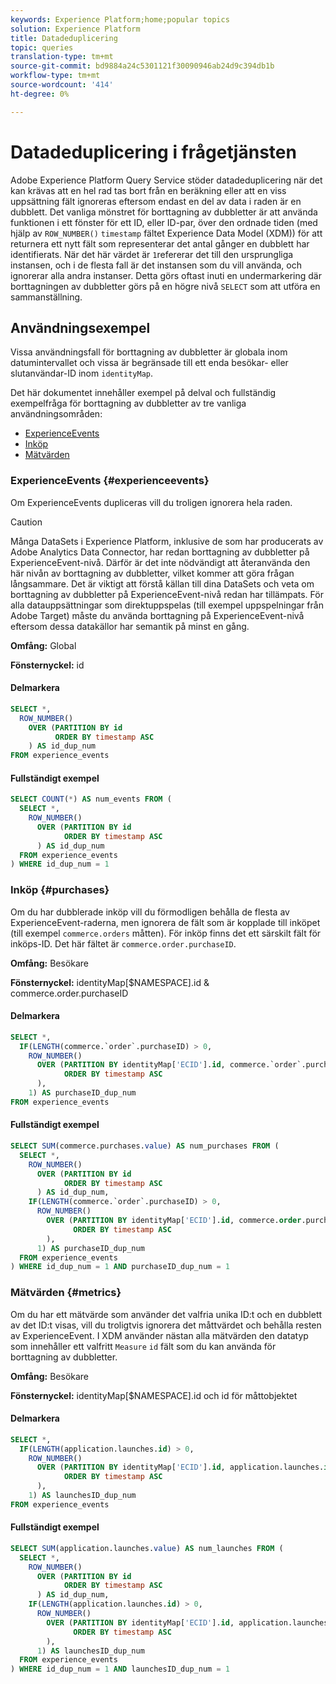 ```yaml
---
keywords: Experience Platform;home;popular topics
solution: Experience Platform
title: Datadeduplicering
topic: queries
translation-type: tm+mt
source-git-commit: bd9884a24c5301121f30090946ab24d9c394db1b
workflow-type: tm+mt
source-wordcount: '414'
ht-degree: 0%

---
```



# Datadeduplicering i frågetjänsten

Adobe Experience Platform Query Service stöder datadeduplicering när det kan krävas att en hel rad tas bort från en beräkning eller att en viss uppsättning fält ignoreras eftersom endast en del av data i raden är en dubblett. Det vanliga mönstret för borttagning av dubbletter är att använda funktionen i ett fönster för ett ID, eller ID-par, över den ordnade tiden (med hjälp av `ROW_NUMBER()` `timestamp` fältet Experience Data Model (XDM)) för att returnera ett nytt fält som representerar det antal gånger en dubblett har identifierats. När det här värdet är `1`refererar det till den ursprungliga instansen, och i de flesta fall är det instansen som du vill använda, och ignorerar alla andra instanser. Detta görs oftast inuti en undermarkering där borttagningen av dubbletter görs på en högre nivå `SELECT` som att utföra en sammanställning.

## Användningsexempel

Vissa användningsfall för borttagning av dubbletter är globala inom datumintervallet och vissa är begränsade till ett enda besökar- eller slutanvändar-ID inom `identityMap`.

Det här dokumentet innehåller exempel på delval och fullständig exempelfråga för borttagning av dubbletter av tre vanliga användningsområden:
- [ExperienceEvents](#experienceevents)
- [Inköp](#purchases)
- [Mätvärden](#metrics)

### ExperienceEvents {#experienceevents}

Om ExperienceEvents dupliceras vill du troligen ignorera hela raden.

>[!CAUTION]
>
>Många DataSets i Experience Platform, inklusive de som har producerats av Adobe Analytics Data Connector, har redan borttagning av dubbletter på ExperienceEvent-nivå. Därför är det inte nödvändigt att återanvända den här nivån av borttagning av dubbletter, vilket kommer att göra frågan långsammare. Det är viktigt att förstå källan till dina DataSets och veta om borttagning av dubbletter på ExperienceEvent-nivå redan har tillämpats. För alla datauppsättningar som direktuppspelas (till exempel uppspelningar från Adobe Target) måste du använda borttagning på ExperienceEvent-nivå eftersom dessa datakällor har semantik på minst en gång.

**Omfång:** Global

**Fönsternyckel:** id

#### Delmarkera

```sql
SELECT *,
  ROW_NUMBER()
    OVER (PARTITION BY id
          ORDER BY timestamp ASC
    ) AS id_dup_num
FROM experience_events
```

#### Fullständigt exempel

```sql
SELECT COUNT(*) AS num_events FROM (
  SELECT *,
    ROW_NUMBER()
      OVER (PARTITION BY id
            ORDER BY timestamp ASC
      ) AS id_dup_num
  FROM experience_events
) WHERE id_dup_num = 1
```

### Inköp {#purchases}

Om du har dubblerade inköp vill du förmodligen behålla de flesta av ExperienceEvent-raderna, men ignorera de fält som är kopplade till inköpet (till exempel `commerce.orders` måtten). För inköp finns det ett särskilt fält för inköps-ID. Det här fältet är `commerce.order.purchaseID`.

**Omfång:** Besökare

**Fönsternyckel:** identityMap[$NAMESPACE].id &amp; commerce.order.purchaseID

#### Delmarkera

```sql
SELECT *,
  IF(LENGTH(commerce.`order`.purchaseID) > 0,
    ROW_NUMBER()
      OVER (PARTITION BY identityMap['ECID'].id, commerce.`order`.purchaseID
            ORDER BY timestamp ASC
      ),
    1) AS purchaseID_dup_num
FROM experience_events
```

#### Fullständigt exempel

```sql
SELECT SUM(commerce.purchases.value) AS num_purchases FROM (
  SELECT *,
    ROW_NUMBER()
      OVER (PARTITION BY id
            ORDER BY timestamp ASC
      ) AS id_dup_num,
    IF(LENGTH(commerce.`order`.purchaseID) > 0,
      ROW_NUMBER()
        OVER (PARTITION BY identityMap['ECID'].id, commerce.order.purchaseID
              ORDER BY timestamp ASC
        ),
      1) AS purchaseID_dup_num
  FROM experience_events
) WHERE id_dup_num = 1 AND purchaseID_dup_num = 1
```

### Mätvärden {#metrics}

Om du har ett mätvärde som använder det valfria unika ID:t och en dubblett av det ID:t visas, vill du troligtvis ignorera det måttvärdet och behålla resten av ExperienceEvent. I XDM använder nästan alla mätvärden den datatyp som innehåller ett valfritt `Measure` `id` fält som du kan använda för borttagning av dubbletter.

**Omfång:** Besökare

**Fönsternyckel:** identityMap[$NAMESPACE].id och id för måttobjektet

#### Delmarkera

```sql
SELECT *,
  IF(LENGTH(application.launches.id) > 0,
    ROW_NUMBER()
      OVER (PARTITION BY identityMap['ECID'].id, application.launches.id
            ORDER BY timestamp ASC
      ),
    1) AS launchesID_dup_num
FROM experience_events
```

#### Fullständigt exempel

```sql
SELECT SUM(application.launches.value) AS num_launches FROM (
  SELECT *,
    ROW_NUMBER()
      OVER (PARTITION BY id
            ORDER BY timestamp ASC
      ) AS id_dup_num,
    IF(LENGTH(application.launches.id) > 0,
      ROW_NUMBER()
        OVER (PARTITION BY identityMap['ECID'].id, application.launches.id
              ORDER BY timestamp ASC
        ),
      1) AS launchesID_dup_num
  FROM experience_events
) WHERE id_dup_num = 1 AND launchesID_dup_num = 1
```
